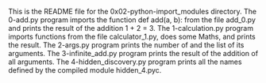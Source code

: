 This is the README file for the 0x02-python-import_modules directory.
The 0-add.py program imports the function def add(a, b): from the file add_0.py and prints the result of the addition 1 + 2 = 3.
The 1-calculation.py program imports functions from the file calculator_1.py, does some Maths, and prints the result.
The 2-args.py program prints the number of and the list of its arguments.
The 3-infinite_add.py program prints the result of the addition of all arguments.
The 4-hidden_discovery.py program prints all the names defined by the compiled module hidden_4.pyc.
